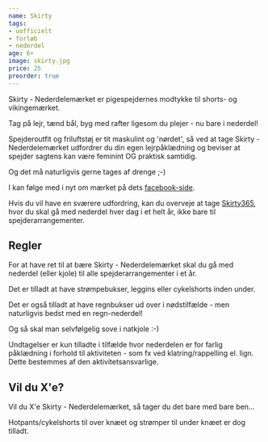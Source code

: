 ```yaml
---
name: Skirty
tags:
- uofficielt
- forløb
- nederdel
age: 6+
image: skirty.jpg
price: 25
preorder: true
---
```

Skirty - Nederdelemærket er pigespejdernes modtykke til shorts- og vikingemærket.

Tag på lejr, tænd bål, byg med rafter ligesom du plejer - nu bare i nederdel!

Spejderoutfit og friluftstøj er tit maskulint og 'nørdet', så ved at tage Skirty - Nederdelemærket udfordrer du din egen lejrpåklædning og beviser at spejder sagtens kan være feminint OG praktisk samtidig.

Og det må naturligvis gerne tages af drenge ;-)

I kan følge med i nyt om mærket på dets [facebook-side](https://www.facebook.com/nederdel).

Hvis du vil have en sværere udfordring, kan du overveje at tage [Skirty365](/m/skirty365/), hvor du skal gå med nederdel hver dag i et helt år, ikke bare til spejderarrangementer.

## Regler

For at have ret til at bære Skirty - Nederdelemærket skal du gå med nederdel (eller kjole) til alle spejderarrangementer i et år.

Det er tilladt at have strømpebukser, leggins eller cykelshorts inden under.

Det er også tilladt at have regnbukser ud over i nødstilfælde - men naturligvis bedst med en regn-nederdel!

Og så skal man selvfølgelig sove i natkjole :-)

Undtagelser er kun tilladte i tilfælde hvor nederdelen er for farlig påklædning i forhold til aktiviteten - som fx ved klatring/rappelling el. lign. Dette bestemmes af den aktivitetsansvarlige.

## Vil du X'e?

Vil du X'e Skirty - Nederdelemærket, så tager du det bare med bare ben...

Hotpants/cykelshorts til over knæet og strømper til under knæet er dog tilladt.
